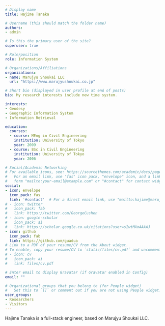 ```yaml
---
# Display name
title: Hajime Tanaka

# Username (this should match the folder name)
authors:
- admin

# Is this the primary user of the site?
superuser: true

# Role/position
role: Information System

# Organizations/Affiliations
organizations:
- name: Marujyu Shoukai LLC
  url: "https://www.marujyushoukai.co.jp"

# Short bio (displayed in user profile at end of posts)
bio: My research interests include new time system.

interests:
- Geodesy
- Geographic Information System
- Information Retrieval

education:
  courses:
  - course: MEng in Civil Engineering
    institution: University of Tokyo
    year: 2009
  - course: BSc in Civil Engineering
    institution: University of Tokyo
    year: 2006

# Social/Academic Networking
# For available icons, see: https://sourcethemes.com/academic/docs/page-builder/#icons
#   For an email link, use "fas" icon pack, "envelope" icon, and a link in the
#   form "mailto:your-email@example.com" or "#contact" for contact widget.
social:
- icon: envelope
  icon_pack: fas
  link: '#contact'  # For a direct email link, use "mailto:hajime@marujyushoukai.co.jp".
# - icon: twitter
#   icon_pack: fab
#   link: https://twitter.com/GeorgeCushen
# - icon: google-scholar
#   icon_pack: ai
#   link: https://scholar.google.co.uk/citations?user=sIwtMXoAAAAJ
- icon: github
  icon_pack: fab
  link: https://github.com/guadua
# Link to a PDF of your resume/CV from the About widget.
# To enable, copy your resume/CV to `static/files/cv.pdf` and uncomment the lines below.
# - icon: cv
#   icon_pack: ai
#   link: files/cv.pdf

# Enter email to display Gravatar (if Gravatar enabled in Config)
email: ""

# Organizational groups that you belong to (for People widget)
#   Set this to `[]` or comment out if you are not using People widget.
user_groups:
- Researchers
- Visitors
---
```


Hajime Tanaka is a full-stack engineer, based on Marujyu Shoukai LLC.
